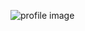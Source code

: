 ![profile image](https://avatars.githubusercontent.com/u/79891553?s=400&u=7284199eae1c19a8a605e495062533dcbcca03f7&v=4)
